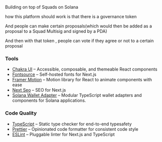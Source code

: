 Building on top of Squads on Solana

how this platform should work is that there is a governance token

And people can make certain proposals(which would then be added as a proposal to a Squad Multisig and signed by a PDA)

And then with that token , people can vote if they agree or not to a certain proposal

### Tools

- [Chakra UI](https://chakra-ui.com/) – Accessible, composable, and themeable React components
- [Fontsource](https://fontsource.org/) – Self-hosted fonts for Next.js
- [Framer Motion](https://framer.com/motion) – Motion library for React to animate components with ease
- [Next Seo](https://npmjs.com/package/next-seo) – SEO for Next.js
- [Solana Wallet Adapter](https://github.com/solana-labs/wallet-adapter) – Modular TypeScript wallet adapters and components for Solana applications.
### Code Quality

- [TypeScript](https://www.typescriptlang.org/) – Static type checker for end-to-end typesafety
- [Prettier](https://prettier.io/) – Opinionated code formatter for consistent code style
- [ESLint](https://eslint.org/) – Pluggable linter for Next.js and TypeScript

